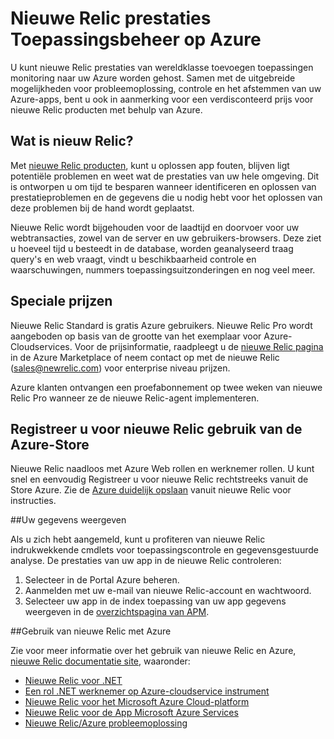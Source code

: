 <properties 
    pageTitle="Gebruik van nieuwe Relic met Azure | Microsoft Azure" 
    description="Informatie over het gebruik van de nieuwe Relic-service voor het beheren en controleren van uw Azure-toepassing." 
    services="" 
    documentationCenter=".net" 
    authors="nickfloyd" 
    manager="timlt" 
    editor=""/>

<tags 
    ms.service="cloud-services" 
    ms.workload="tbd" 
    ms.tgt_pltfrm="na" 
    ms.devlang="dotnet" 
    ms.topic="article" 
    ms.date="08/23/2016" 
    ms.author="nickfloyd@newrelic.com"/>


# <a name="new-relic-application-performance-management-on-azure"></a>Nieuwe Relic prestaties Toepassingsbeheer op Azure

U kunt nieuwe Relic prestaties van wereldklasse toevoegen toepassingen monitoring naar uw Azure worden gehost. Samen met de uitgebreide mogelijkheden voor probleemoplossing, controle en het afstemmen van uw Azure-apps, bent u ook in aanmerking voor een verdisconteerd prijs voor nieuwe Relic producten met behulp van Azure.

## <a name="what-is-new-relic"></a>Wat is nieuw Relic?

Met [nieuwe Relic producten](https://newrelic.com/products), kunt u oplossen app fouten, blijven ligt potentiële problemen en weet wat de prestaties van uw hele omgeving. Dit is ontworpen u om tijd te besparen wanneer identificeren en oplossen van prestatieproblemen en de gegevens die u nodig hebt voor het oplossen van deze problemen bij de hand wordt geplaatst.

Nieuwe Relic wordt bijgehouden voor de laadtijd en doorvoer voor uw webtransacties, zowel van de server en uw gebruikers-browsers. Deze ziet u hoeveel tijd u besteedt in de database, worden geanalyseerd traag query's en web vraagt, vindt u beschikbaarheid controle en waarschuwingen, nummers toepassingsuitzonderingen en nog veel meer. 

## <a name="special-pricing"></a>Speciale prijzen
Nieuwe Relic Standard is gratis Azure gebruikers. Nieuwe Relic Pro wordt aangeboden op basis van de grootte van het exemplaar voor Azure-Cloudservices. Voor de prijsinformatie, raadpleegt u de [nieuwe Relic pagina](https://azure.microsoft.com/marketplace/partners/newrelic/newrelic/) in de Azure Marketplace of neem contact op met de nieuwe Relic (sales@newrelic.com) voor enterprise niveau prijzen.

Azure klanten ontvangen een proefabonnement op twee weken van nieuwe Relic Pro wanneer ze de nieuwe Relic-agent implementeren.

## <a name="sign-up-for-new-relic-using-the-azure-store"></a>Registreer u voor nieuwe Relic gebruik van de Azure-Store
Nieuwe Relic naadloos met Azure Web rollen en werknemer rollen. U kunt snel en eenvoudig Registreer u voor nieuwe Relic rechtstreeks vanuit de Store Azure. Zie de [Azure duidelijk opslaan](https://docs.newrelic.com/docs/agents/net-agent/azure-installation/azure-cloud-services#signup) vanuit nieuwe Relic voor instructies.

##<a name="view-your-data"></a>Uw gegevens weergeven

Als u zich hebt aangemeld, kunt u profiteren van nieuwe Relic indrukwekkende cmdlets voor toepassingscontrole en gegevensgestuurde analyse. De prestaties van uw app in de nieuwe Relic controleren:

1. Selecteer in de Portal Azure beheren.
2. Aanmelden met uw e-mail van nieuwe Relic-account en wachtwoord.
3. Selecteer uw app in de index toepassing van uw app gegevens weergeven in de [overzichtspagina van APM](https://docs.newrelic.com/docs/apm/applications-menu/monitoring/apm-overview-page).

##<a name="using-new-relic-with-azure"></a>Gebruik van nieuwe Relic met Azure

Zie voor meer informatie over het gebruik van nieuwe Relic en Azure, [nieuwe Relic documentatie site](https://docs.newrelic.com/docs/agents/net-agent/azure-installation), waaronder: 

* [Nieuwe Relic voor .NET](https://docs.newrelic.com/docs/agents/net-agent/getting-started/new-relic-net)
* [Een rol .NET werknemer op Azure-cloudservice instrument](https://docs.newrelic.com/docs/agents/net-agent/azure-installation/instrument-net-worker-role-azure-cloud-service)
* [Nieuwe Relic voor het Microsoft Azure Cloud-platform](https://docs.newrelic.com/docs/agents/net-agent/azure-installation/azure-cloud-services)
* [Nieuwe Relic voor de App Microsoft Azure Services](https://docs.newrelic.com/docs/agents/net-agent/azure-installation/azure-portal)
* [Nieuwe Relic/Azure probleemoplossing](https://docs.newrelic.com/docs/agents/net-agent/azure-troubleshooting)

